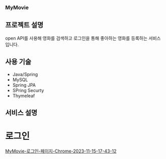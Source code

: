 ### MyMovie

## 프로젝트 설명
open API를 사용해 영화를 검색하고 로그인을 통해 좋아하는 영화를 등록하는 서비스입니다.

## 사용 기술
- Java/Spring
- MySQL
- Spring JPA
- SPring Securty
- Thymeleaf
## 서비스 설명

# 로그인
[MyMovie-로그인-페이지-Chrome-2023-11-15-17-43-12](https://github.com/stophyeon/MyMovie/assets/122667296/020771fe-4993-4256-a194-ebb91b7a9129)
